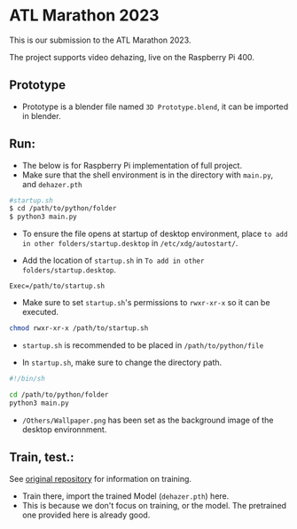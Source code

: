 # ATL Marathon 2023
This is our submission to the ATL Marathon 2023.

The project supports video dehazing, live on the Raspberry Pi 400.

## Prototype
* Prototype is a blender file named `3D Prototype.blend`, it can be imported in blender.

## Run:
* The below is for Raspberry Pi implementation of full project.
* Make sure that the shell environment is in the directory with `main.py`, and `dehazer.pth`
```sh
#startup.sh
$ cd /path/to/python/folder
$ python3 main.py 
```

* To ensure the file opens at startup of desktop environment, place `to add in other folders/startup.desktop` in `/etc/xdg/autostart/`.

* Add the location of `startup.sh` in `To add in other folders/startup.desktop`.
```.desktop
Exec=/path/to/startup.sh
```

* Make sure to set `startup.sh`'s permissions to `rwxr-xr-x` so it can be executed. 
```sh
chmod rwxr-xr-x /path/to/startup.sh
```

* `startup.sh` is recommended to be placed in `/path/to/python/file`

* In `startup.sh`, make sure to change the directory path.
```sh
#!/bin/sh

cd /path/to/python/folder
python3 main.py
```

* `/Others/Wallpaper.png` has been set as the background image of the desktop environnment.

## Train, test.:
See [original repository](https://github.com/MayankSingal/PyTorch-Image-Dehazing) for information on training.

* Train there, import the trained Model (`dehazer.pth`) here.
* This is because we don't focus on training, or the model. The pretrained one provided here is already good.